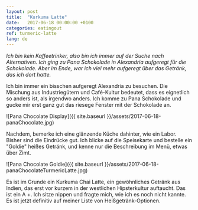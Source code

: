 ```yaml
---
layout: post
title:  "Kurkuma Latte"
date:   2017-06-18 00:00:00 +0100
categories: eatingout
ref: turmeric-latte
lang: de
---
```


*Ich bin kein Kaffeetrinker, also bin ich immer auf der Suche nach Alternativen. Ich ging zu Pana Schokolade in Alexandria aufgeregt für die Schokolade. Aber im Ende, war ich viel mehr aufgeregt über das Getränk, das ich dort hatte.*

Ich bin immer ein bisschen aufgeregt Alexandria zu besuchen. Die Mischung aus Industriegütern und Café-Kultur bedeutet, dass es eignetlich so anders ist, als irgendwo anders. Ich komme zu Pana Schokolade und gucke mir erst ganz gut das riesege Fenster mit der Schokolade an.

![Pana Chocolate Display]({{ site.baseurl }}/assets/2017-06-18-panaChocolate.jpg)

Nachdem, bemerke ich eine glänzende Küche dahinter, wie ein Labor. Bisher sind die Eindrücke gut. Ich blicke auf die Speisekarte und bestelle ein "Goldie" heißes Getränk, und kenne nur die Beschreibung im Menü, etwas über Zimt.

![Pana Chocolate Goldie]({{ site.baseurl }}/assets/2017-06-18-panaChocolateTurmericLatte.jpg)

Es ist im Grunde ein Kurkuma Chai Latte, ein gewöhnliches Getränk aus Indien, das erst vor kurzem in der westlichen Hipsterkultur auftaucht. Das ist ein A +. Ich sitze nippen und fragte mich, wie ich es noch nicht kannte. Es ist jetzt definitiv auf meiner Liste von Heißgetränk-Optionen.


